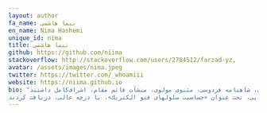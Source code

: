 ```yaml
---
layout: author
fa_name: نیما هاشمی
en_name: Nima Hashemi
unique_id: nima
title: نیما هاشمی
github: https://github.com/niima
stackoverflow: http://stackoverflow.com/users/2784512/farzad-yz,
avatar: /assets/images/nima.jpeg
twitter: https://twitter.com/_whoamiii
website: https://niima.github.io
bio: "پروفسور سید محمود حسابی‌، در سال ‌ 1281 (ه.ش)، از پدر و مادری‌ تفرشی‌، در تهران‌ زاده‌ شدند. پس‌ از سپری ‌نمودن‌ چهار سال‌، از دوران‌ كودكی‌ در تهران‌، به‌ همراه‌ خانواده‌ (پدر، مادر و برادر)، عازم‌ شامات‌ گردیدند. در هفت سالگی‌، تحصیلات‌ ابتدایی‌ خود را، در بیروت‌، با تنگدستی‌ و مرارت‌های‌ دور از وطن‌، در مدرسه‌ كشیش‌های‌فرانسوی‌، آغاز كردند، و هم‏زمان‌، توسط‌ مادر فداكار، متدین‌ و فاضله‌ خود (خانم‌ گوهرشاد حسابی)، تحت‌ آموزش‌ تعلیمات‌ مذهبی‌ و ادبیات‌ فارسی، قرار گرفتند. استاد، قرآن‌ كریم‌ را، حفظ‌ و به‌ آن‌ اعتقادی‌ ژرف‌ داشتن. دیوان‌حافظ‌ را، نیز از بر داشته‌، و به‌ بوستان‌ و گلستان‌ سعدی، شاهنامه‌ فردوسی‌، مثنوی‌ مولوی‌، منشآت‌ قائم‌ مقام‌، اشراف‌كامل‌ داشتند.
شروع‌ تحصیلات‌ متوسطه‌ ایشان‌، مصادف‌ با آغاز جنگ‌ جهانی‌ اول‌، و تعطیلی‌ مدارس‌ فرانسوی‌ زبان ‌بیروت‌ بود. از این‌ رو، پس‌ از دو سال‌ تحصیل‌، در منزل‌، برای‌ ادامه‌، به‌ كالج‌ آمریكایی‌ بیروت‌ رفتند، و در سن‌ هفده‌سالگی‌، لیسانس‌ ادبیات‌، در نوزده‌ سالگی‌ لیسانس‌ بیولوژی‌، و پس‌ از آن‌، مدرك‌ مهندسی‌ راه‌ و ساختمان‌ را، اخذ نمودند. در آن‌ زمان‌، با نقشه‌كشی‌ و راه‏سازی‌، به‌ امرار معاش‌ خانواده‌، کمك‌ می‌كردند. استاد، همچنین‌، در رشته‌های‌ پزشكی‌، ریاضیات‌ و ستاره‌شناسی‌، به‌ تحصیلات‌ آكادمیك‌ پرداختند. شركت‌ راه‏سازی‌ فرانسوی‌، كه ‌استاد در آن‌، مشغول‌ به كار بودند، به پاس‌ قدردانی‌ از زحماتشان‌، ایشان‌ را، برای‌ ادامه‌ تحصیل‌، به‌ كشور فرانسه‌ اعزام‌كرد، و بدین‌ ترتیب، در سال‌ 1924 (م) به‌ مدرسه‌ عالی‌ برق‌ پاریس‌ وارد، و در سال ‌ 1925 (م) فارغ‌التحصیل‌ شدند. هم‏زمان‌ با تحصیل‌ در رشته‌ معدن‌، در راه‌آهن‌ برقی‌ فرانسه‌، مشغول‌ به‌ كار گردیدند، و پس‌ از پایان‌ تحصیل‌ در این ‌رشته، كار خود را، در معادن‌ آهن‌ شمال‌ فرانسه‌، ومعادن‌ زغال‌ سنگ‌ ایالت‌ «سار» آغاز كردند. سپس، به دلیل‌ وجود روحیه‌ علمی‌، به‌ تحصیل‌ و تحقیق‌، در دانشگاه‌ سوربن‌، در رشته‌ فیزیك‌ پرداختند، و در سال‌ 1927 (م)، در سن‌ بیست‌ و پنج‌ سالگی، دانش‏نامه‌ دكترای‌ فیزیك‌ خود را با ارایه‌ رساله یی، تحت‌ عنوان‌ «حساسیت‌ سلول‏های ‌فتو الكتریك»، با درجه‌ عالی‌، دریافت‌ كردند."
---
```

